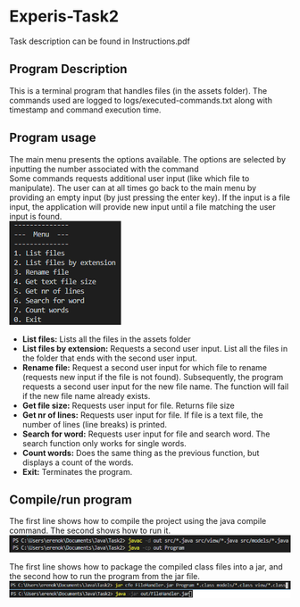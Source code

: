 # Experis-Task2
Task description can be found in Instructions.pdf

## Program Description
This is a terminal program that handles files (in the assets folder). The commands used are logged to logs/executed-commands.txt along with timestamp and command execution time.

## Program usage

The main menu presents the options available. The options are selected by inputting the number associated with the command<br />
Some commands requests additional user input (like which file to manipulate). The user can at all times go back to the main menu by providing an empty input (by just pressing the enter key). If the input is a file input, the application will provide new input until a file matching the user input is found.<br />
![menu](https://github.com/Bumpfel/Experis-Task2/blob/main/menu.png?raw=true)

- **List files:** Lists all the files in the assets folder
- **List files by extension:** Requests a second user input. List all the files in the folder that ends with the second user input.
- **Rename file:** Request a second user input for which file to rename (requests new input if the file is not found). Subsequently, the program requests a second user input for the new file name. The function will fail if the new file name already exists.
- **Get file size:** Requests user input for file. Returns file size
- **Get nr of lines:** Requests user input for file. If file is a text file, the number of lines (line breaks) is printed.
- **Search for word:** Requests user input for file and search word. The search function only works for single words.
- **Count words:** Does the same thing as the previous function, but displays a count of the words.
- **Exit:** Terminates the program.

## Compile/run program
The first line shows how to compile the project using the java compile command. The second shows how to run it.
![compile/run](https://github.com/Bumpfel/Experis-Task2/blob/main/compile.png?raw=true)

The first line shows how to package the compiled class files into a jar, and the second how to run the program from the jar file.
![compile/run](https://github.com/Bumpfel/Experis-Task2/blob/main/package-jar.png?raw=true)

